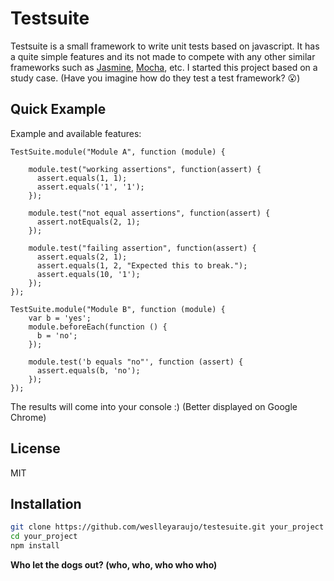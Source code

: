 # Testsuite

Testsuite is a small framework to write unit tests based on javascript.
It has a quite simple features and its not made to compete with any other similar frameworks such as [Jasmine], [Mocha], etc.
I started this project based on a study case.
(Have you imagine how do they test a test framework? :open_mouth:)

Quick Example
--------------
Example and available features:

```
TestSuite.module("Module A", function (module) {

    module.test("working assertions", function(assert) {
      assert.equals(1, 1);
      assert.equals('1', '1');
    });
    
    module.test("not equal assertions", function(assert) {
      assert.notEquals(2, 1);
    });
    
    module.test("failing assertion", function(assert) {
      assert.equals(2, 1);
      assert.equals(1, 2, "Expected this to break.");
      assert.equals(10, '1');
    });
});

TestSuite.module("Module B", function (module) {
    var b = 'yes';
    module.beforeEach(function () {
      b = 'no';
    });
    
    module.test('b equals "no"', function (assert) {
      assert.equals(b, 'no');
    });
});
```

The results will come into your console :)
(Better displayed on Google Chrome)

License
----

MIT

Installation
--------------

```sh
git clone https://github.com/weslleyaraujo/testesuite.git your_project
cd your_project
npm install
```

**Who let the dogs out? (who, who, who who who)**

[Jasmine]:https://github.com/pivotal/jasmine
[Mocha]:https://github.com/visionmedia/mocha

